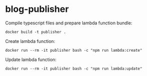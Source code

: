 # blog-publisher

Compile typescript files and prepare lambda function bundle:

`docker build -t publisher .`

Create lambda function:

`docker run --rm -it publisher bash -c "npm run lambda:create"`

Update lambda function:

`docker run --rm -it publisher bash -c "npm run lambda:update"`
